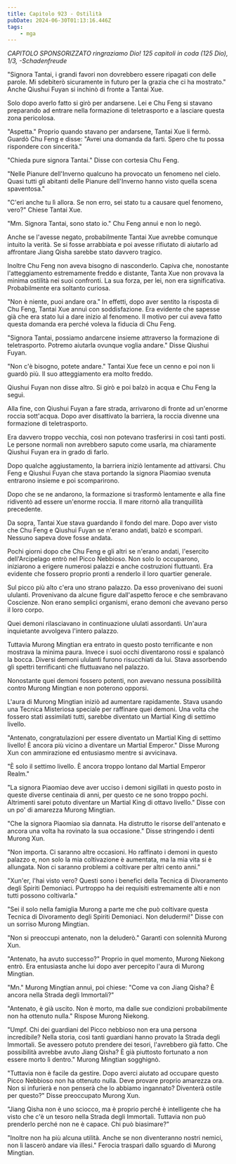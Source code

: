 ```yaml
---
title: Capitolo 923 - Ostilità
pubDate: 2024-06-30T01:13:16.446Z
tags:
    - mga
---
```



<em>CAPITOLO SPONSORIZZATO ringraziamo Dio!
125 capitoli in coda (125 Dio), 1/3,
-Schadenfreude</em>


"Signora Tantai, i grandi favori non dovrebbero essere ripagati con delle parole. Mi sdebiterò sicuramente in futuro per la grazia che ci ha mostrato." Anche Qiushui Fuyan si inchinò di fronte a Tantai Xue.


Solo dopo averlo fatto si girò per andarsene. Lei e Chu Feng si stavano preparando ad entrare nella formazione di teletrasporto e a lasciare questa zona pericolosa.


"Aspetta." Proprio quando stavano per andarsene, Tantai Xue li fermò. Guardò Chu Feng e disse: "Avrei una domanda da farti. Spero che tu possa rispondere con sincerità."


"Chieda pure signora Tantai." Disse con cortesia Chu Feng.


"Nelle Pianure dell'Inverno qualcuno ha provocato un fenomeno nel cielo. Quasi tutti gli abitanti delle Pianure dell'Inverno hanno visto quella scena spaventosa."


"C'eri anche tu lì allora. Se non erro, sei stato tu a causare quel fenomeno, vero?" Chiese Tantai Xue.


"Mm. Signora Tantai, sono stato io." Chu Feng annuì e non lo negò.


Anche se l'avesse negato, probabilmente Tantai Xue avrebbe comunque intuito la verità. Se si fosse arrabbiata e poi avesse rifiutato di aiutarlo ad affrontare Jiang Qisha sarebbe stato davvero tragico.


Inoltre Chu Feng non aveva bisogno di nasconderlo. Capiva che, nonostante l'atteggiamento estremamente freddo e distante, Tanta Xue non provava la minima ostilità nei suoi confronti. La sua forza, per lei, non era significativa. Probabilmente era soltanto curiosa.


"Non è niente, puoi andare ora." In effetti, dopo aver sentito la risposta di Chu Feng, Tantai Xue annuì con soddisfazione. Era evidente che sapesse già che era stato lui a dare inizio al fenomeno. Il motivo per cui aveva fatto questa domanda era perché voleva la fiducia di Chu Feng.


"Signora Tantai, possiamo andarcene insieme attraverso la formazione di teletrasporto. Potremo aiutarla ovunque voglia andare." Disse Qiushui Fuyan.


"Non c'è bisogno, potete andare." Tantai Xue fece un cenno e poi non li guardò più. Il suo atteggiamento era molto freddo.


Qiushui Fuyan non disse altro. Si girò e poi balzò in acqua e Chu Feng la seguì.


Alla fine, con Qiushui Fuyan a fare strada, arrivarono di fronte ad un'enorme roccia sott'acqua. Dopo aver disattivato la barriera, la roccia divenne una formazione di teletrasporto.


Era davvero troppo vecchia, così non potevano trasferirsi in così tanti posti. Le persone normali non avrebbero saputo come usarla, ma chiaramente Qiushui Fuyan era in grado di farlo.


Dopo qualche aggiustamento, la barriera iniziò lentamente ad attivarsi. Chu Feng e Qiushui Fuyan che stava portando la signora Piaomiao svenuta entrarono insieme e poi scomparirono.


Dopo che se ne andarono, la formazione si trasformò lentamente e alla fine ridiventò ad essere un'enorme roccia. Il mare ritornò alla tranquillità precedente.


Da sopra, Tantai Xue stava guardando il fondo del mare. Dopo aver visto che Chu Feng e Qiushui Fuyan se n'erano andati, balzò e scomparì. Nessuno sapeva dove fosse andata.


Pochi giorni dopo che Chu Feng e gli altri se n'erano andati, l'esercito dell'Arcipelago entrò nel Picco Nebbioso. Non solo lo occuparono, iniziarono a erigere numerosi palazzi e anche costruzioni fluttuanti. Era evidente che fossero proprio pronti a renderlo il loro quartier generale.


Sul picco più alto c'era uno strano palazzo. Da esso provenivano dei suoni ululanti. Provenivano da alcune figure dall'aspetto feroce e che sembravano Coscienze. Non erano semplici organismi, erano demoni che avevano perso il loro corpo.


Quei demoni rilasciavano in continuazione ululati assordanti. Un'aura inquietante avvolgeva l'intero palazzo.


Tuttavia Murong Mingtian era entrato in questo posto terrificante e non mostrava la minima paura. Invece i suoi occhi diventarono rossi e spalancò la bocca. Diversi demoni ululanti furono risucchiati da lui. Stava assorbendo gli spettri terrificanti che fluttuavano nel palazzo.


Nonostante quei demoni fossero potenti, non avevano nessuna possibilità contro Murong Mingtian e non poterono opporsi.


L'aura di Murong Mingtian iniziò ad aumentare rapidamente. Stava usando una Tecnica Misteriosa speciale per raffinare quei demoni. Una volta che fossero stati assimilati tutti, sarebbe diventato un Martial King di settimo livello.


"Antenato, congratulazioni per essere diventato un Martial King di settimo livello! È ancora più vicino a diventare un Martial Emperor." Disse Murong Xun con ammirazione ed entusiasmo mentre si avvicinava.


"È solo il settimo livello. È ancora troppo lontano dal Martial Emperor Realm."


"La signora Piaomiao deve aver ucciso i demoni sigillati in questo posto in queste diverse centinaia di anni, per questo ce ne sono troppo pochi. Altrimenti sarei potuto diventare un Martial King di ottavo livello." Disse con un po' di amarezza Murong Mingtian.


"Che la signora Piaomiao sia dannata. Ha distrutto le risorse dell'antenato e ancora una volta ha rovinato la sua occasione." Disse stringendo i denti Murong Xun.


"Non importa. Ci saranno altre occasioni. Ho raffinato i demoni in questo palazzo e, non solo la mia coltivazione è aumentata, ma la mia vita si è allungata. Non ci saranno problemi a coltivare per altri cento anni."


"Xun'er, l'hai visto vero? Questi sono i benefici della Tecnica di Divoramento degli Spiriti Demoniaci. Purtroppo ha dei requisiti estremamente alti e non tutti possono coltivarla."


"Sei il solo nella famiglia Murong a parte me che può coltivare questa Tecnica di Divoramento degli Spiriti Demoniaci. Non deludermi!" Disse con un sorriso Murong Mingtian.


"Non si preoccupi antenato, non la deluderò." Garantì con solennità Murong Xun.


"Antenato, ha avuto successo?" Proprio in quel momento, Murong Niekong entrò. Era entusiasta anche lui dopo aver percepito l'aura di Murong Mingtian.


"Mn." Murong Mingtian annuì, poi chiese: "Come va con Jiang Qisha? È ancora nella Strada degli Immortali?"


"Antenato, è già uscito. Non è morto, ma dalle sue condizioni probabilmente non ha ottenuto nulla." Rispose Murong Niekong.


"Umpf. Chi dei guardiani del Picco nebbioso non era una persona incredibile? Nella storia, così tanti guardiani hanno provato la Strada degli Immortali. Se avessero potuto prendere dei tesori, l'avrebbero già fatto. Che possibilità avrebbe avuto Jiang Qisha? È già piuttosto fortunato a non essere morto lì dentro." Murong Mingtian sogghignò.


"Tuttavia non è facile da gestire. Dopo averci aiutato ad occupare questo Picco Nebbioso non ha ottenuto nulla. Deve provare proprio amarezza ora. Non si infurierà e non penserà che lo abbiamo ingannato? Diventerà ostile per questo?" Disse preoccupato Murong Xun.


"Jiang Qisha non è uno sciocco, ma è proprio perché è intelligente che ha visto che c'è un tesoro nella Strada degli Immortali. Tuttavia non può prenderlo perché non ne è capace. Chi può biasimare?"


"Inoltre non ha più alcuna utilità. Anche se non diventeranno nostri nemici, non li lascerò andare via illesi." Ferocia trasparì dallo sguardo di Murong Mingtian.
                                


                                



